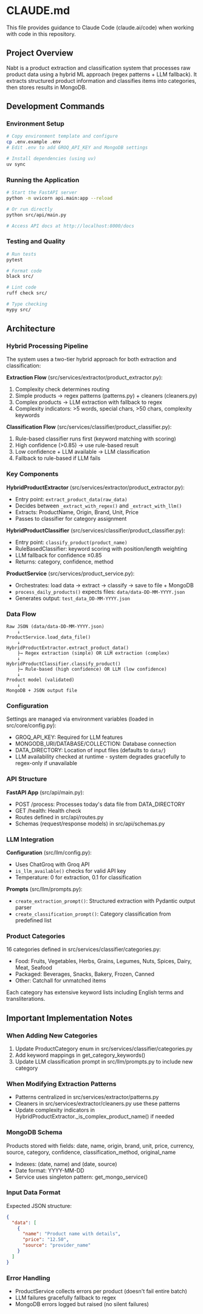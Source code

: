 # CLAUDE.md

This file provides guidance to Claude Code (claude.ai/code) when working with code in this repository.

## Project Overview

Nabt is a product extraction and classification system that processes raw product data using a hybrid ML approach (regex patterns + LLM fallback). It extracts structured product information and classifies items into categories, then stores results in MongoDB.

## Development Commands

### Environment Setup
```bash
# Copy environment template and configure
cp .env.example .env
# Edit .env to add GROQ_API_KEY and MongoDB settings

# Install dependencies (using uv)
uv sync
```

### Running the Application
```bash
# Start the FastAPI server
python -m uvicorn api.main:app --reload

# Or run directly
python src/api/main.py

# Access API docs at http://localhost:8000/docs
```

### Testing and Quality
```bash
# Run tests
pytest

# Format code
black src/

# Lint code
ruff check src/

# Type checking
mypy src/
```

## Architecture

### Hybrid Processing Pipeline

The system uses a two-tier hybrid approach for both extraction and classification:

**Extraction Flow** (src/services/extractor/product_extractor.py):
1. Complexity check determines routing
2. Simple products → regex patterns (patterns.py) + cleaners (cleaners.py)
3. Complex products → LLM extraction with fallback to regex
4. Complexity indicators: >5 words, special chars, >50 chars, complexity keywords

**Classification Flow** (src/services/classifier/product_classifier.py):
1. Rule-based classifier runs first (keyword matching with scoring)
2. High confidence (>0.85) → use rule-based result
3. Low confidence + LLM available → LLM classification
4. Fallback to rule-based if LLM fails

### Key Components

**HybridProductExtractor** (src/services/extractor/product_extractor.py):
- Entry point: `extract_product_data(raw_data)`
- Decides between `_extract_with_regex()` and `_extract_with_llm()`
- Extracts: ProductName, Origin, Brand, Unit, Price
- Passes to classifier for category assignment

**HybridProductClassifier** (src/services/classifier/product_classifier.py):
- Entry point: `classify_product(product_name)`
- RuleBasedClassifier: keyword scoring with position/length weighting
- LLM fallback for confidence ≤0.85
- Returns: category, confidence, method

**ProductService** (src/services/product_service.py):
- Orchestrates: load data → extract → classify → save to file + MongoDB
- `process_daily_products()` expects files: `data/data-DD-MM-YYYY.json`
- Generates output: `test_data_DD-MM-YYYY.json`

### Data Flow

```
Raw JSON (data/data-DD-MM-YYYY.json)
    ↓
ProductService.load_data_file()
    ↓
HybridProductExtractor.extract_product_data()
    ├→ Regex extraction (simple) OR LLM extraction (complex)
    ↓
HybridProductClassifier.classify_product()
    ├→ Rule-based (high confidence) OR LLM (low confidence)
    ↓
Product model (validated)
    ↓
MongoDB + JSON output file
```

### Configuration

Settings are managed via environment variables (loaded in src/core/config.py):
- GROQ_API_KEY: Required for LLM features
- MONGODB_URI/DATABASE/COLLECTION: Database connection
- DATA_DIRECTORY: Location of input files (defaults to `data/`)
- LLM availability checked at runtime - system degrades gracefully to regex-only if unavailable

### API Structure

**FastAPI App** (src/api/main.py):
- POST /process: Processes today's data file from DATA_DIRECTORY
- GET /health: Health check
- Routes defined in src/api/routes.py
- Schemas (request/response models) in src/api/schemas.py

### LLM Integration

**Configuration** (src/llm/config.py):
- Uses ChatGroq with Groq API
- `is_llm_available()` checks for valid API key
- Temperature: 0 for extraction, 0.1 for classification

**Prompts** (src/llm/prompts.py):
- `create_extraction_prompt()`: Structured extraction with Pydantic output parser
- `create_classification_prompt()`: Category classification from predefined list

### Product Categories

16 categories defined in src/services/classifier/categories.py:
- Food: Fruits, Vegetables, Herbs, Grains, Legumes, Nuts, Spices, Dairy, Meat, Seafood
- Packaged: Beverages, Snacks, Bakery, Frozen, Canned
- Other: Catchall for unmatched items

Each category has extensive keyword lists including English terms and transliterations.

## Important Implementation Notes

### When Adding New Categories
1. Update ProductCategory enum in src/services/classifier/categories.py
2. Add keyword mappings in get_category_keywords()
3. Update LLM classification prompt in src/llm/prompts.py to include new category

### When Modifying Extraction Patterns
- Patterns centralized in src/services/extractor/patterns.py
- Cleaners in src/services/extractor/cleaners.py use these patterns
- Update complexity indicators in HybridProductExtractor._is_complex_product_name() if needed

### MongoDB Schema
Products stored with fields: date, name, origin, brand, unit, price, currency, source, category, confidence, classification_method, original_name
- Indexes: (date, name) and (date, source)
- Date format: YYYY-MM-DD
- Service uses singleton pattern: get_mongo_service()

### Input Data Format
Expected JSON structure:
```json
{
  "data": [
    {
      "name": "Product name with details",
      "price": "12.50",
      "source": "provider_name"
    }
  ]
}
```

### Error Handling
- ProductService collects errors per product (doesn't fail entire batch)
- LLM failures gracefully fallback to regex
- MongoDB errors logged but raised (no silent failures)